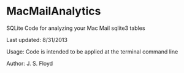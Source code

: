 MacMailAnalytics
================

SQLite Code for analyzing your Mac Mail sqlite3 tables

Last updated: 8/31/2013

Usage: Code is intended to be applied at the terminal command line

Author: J. S. Floyd
